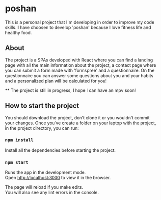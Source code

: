 # poshan

This is a personal project that I'm developing in order to improve my code skills. I have choosen to develop 'poshan' because I love fitness life and healthy food.

## About

The project is a SPAs developed with React where you can find a landing page with all the main information about the project, a contact page where you can submit a form made with 'formspree' and a questionnaire. On the questionnaire you can answer some questions about you and your habits and a personalized plan will be calculated for you!

\*\* The project is still in progress, I hope I can have an mpv soon!

## How to start the project

You should download the project, don't clone it or you wouldn't commit your changes.
Once you've create a folder on your laptop with the project, in the project directory, you can run:

### `npm install`

Install all the dependencies before starting the project.

### `npm start`

Runs the app in the development mode.\
Open [http://localhost:3000](http://localhost:3000) to view it in the browser.

The page will reload if you make edits.\
You will also see any lint errors in the console.
